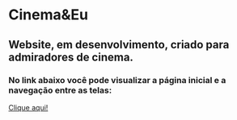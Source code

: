 # Cinema&Eu
## Website, em desenvolvimento, criado para admiradores de cinema.
### No link abaixo você pode visualizar a página inicial e a navegação entre as telas:

[Clique aqui!](https://www.loom.com/share/79bedf84088d4b5a86462a0ccf4fea75?sid=03e1f59b-f703-476d-a4a8-b8c2fcb15759)
